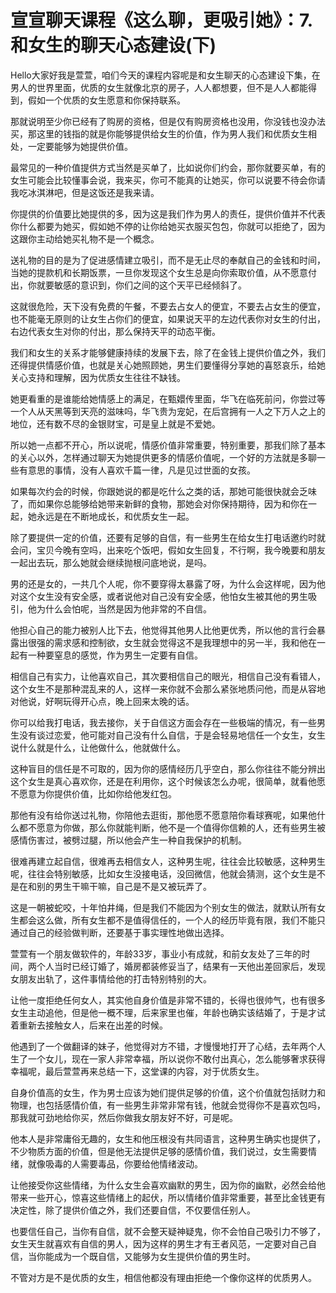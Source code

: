 # 宣宣聊天课程《这么聊，更吸引她》：7.和女生的聊天心态建设(下)

Hello大家好我是萱萱，咱们今天的课程内容呢是和女生聊天的心态建设下集，在男人的世界里面，优质的女生就像北京的房子，人人都想要，但不是人人都能得到，假如一个优质的女生愿意和你保持联系。

那就说明至少你已经有了购房的资格，但是仅有购房资格也没用，你没钱也没办法买，那这里的钱指的就是你能够提供给女生的价值，作为男人我们和优质女生相处，一定要能够为她提供价值。

最常见的一种价值提供方式当然是买单了，比如说你们约会，那你就要买单，有的女生可能会比较懂事会说，我来买，你可不能真的让她买，你可以说要不待会你请我吃冰淇淋吧，但是这饭还是我来请。

你提供的价值要比她提供的多，因为这是我们作为男人的责任，提供价值并不代表你什么都要为她买，假如她不停的让你给她买衣服买包包，你就可以拒绝了，因为这跟你主动给她买礼物不是一个概念。

送礼物的目的是为了促进感情建立吸引，而不是无止尽的奉献自己的金钱和时间，当她的提款机和长期饭票，一旦你发现这个女生总是向你索取价值，从不愿意付出，你就要敏感的意识到，你们之间的这个天平已经倾斜了。

这就很危险，天下没有免费的午餐，不要去占女人的便宜，不要去占女生的便宜，也不能毫无原则的让女生占你们的便宜，如果说天平的左边代表你对女生的付出，右边代表女生对你的付出，那么保持天平的动态平衡。

我们和女生的关系才能够健康持续的发展下去，除了在金钱上提供价值之外，我们还得提供情感价值，也就是关心她照顾她，男生们要懂得分享她的喜怒哀乐，给她关心支持和理解，因为优质女生往往不缺钱。

她更看重的是谁能给她情感上的满足，在甄嬛传里面，华飞在临死前问，你尝过等一个人从天黑等到天亮的滋味吗，华飞贵为宠妃，在后宫拥有一人之下万人之上的地位，还有数不尽的金银财宝，可是皇上就是不爱她。

所以她一点都不开心，所以说呢，情感价值非常重要，特别重要，那我们除了基本的关心以外，怎样通过聊天为她提供更多的情感价值呢，一个好的方法就是多聊一些有意思的事情，没有人喜欢千篇一律，凡是见过世面的女孩。

如果每次约会的时候，你跟她说的都是吃什么之类的话，那她可能很快就会乏味了，而如果你总能够给她带来新鲜的食物，那她会对你保持期待，因为和你在一起，她永远是在不断地成长，和优质女生一起。

除了要提供一定的价值，还要有足够的自信，有一些男生在给女生打电话邀约时就会问，宝贝今晚有空吗，出来吃个饭吧，假如女生回复，不行啊，我今晚要和朋友一起出去玩，那么她就会继续抛根问底地说，是吗。

男的还是女的，一共几个人呢，你不要穿得太暴露了呀，为什么会这样呢，因为他对这个女生没有安全感，或者说他对自己没有安全感，他怕女生被其他的男生吸引，他为什么会怕呢，当然是因为他非常的不自信。

他担心自己的能力被别人比下去，他觉得其他男人比他更优秀，所以他的言行会暴露出很强的需求感和控制欲，女生就会觉得这不是我理想中的另一半，我和他在一起有一种要窒息的感觉，作为男生一定要有自信。

相信自己有实力，让他喜欢自己，其次要相信自己的眼光，相信自己没有看错人，这个女生不是那种混乱来的人，这样一来你就不会那么紧张地质问他，而是从容地对他说，好啊玩得开心点，晚上回来太晚的话。

你可以给我打电话，我去接你，关于自信这方面会存在一些极端的情况，有一些男生没有谈过恋爱，他可能对自己没有什么自信，于是会轻易地信任一个女生，女生说什么就是什么，让他做什么，他就做什么。

这种盲目的信任是不可取的，因为你的感情经历几乎空白，那么你往往不能分辨出这个女生是真心喜欢你，还是在利用你，这个时候该怎么办呢，很简单，就看他愿不愿意为你提供价值，比如你给他发红包。

那他有没有给你送过礼物，你陪他去逛街，那他愿不愿意陪你看球赛呢，如果他什么都不愿意为你做，那么你就能判断，他不是一个值得你信赖的人，还有些男生被感情伤害过，被劈过腿，所以他会产生一种自我保护的机制。

很难再建立起自信，很难再去相信女人，这种男生呢，往往会比较敏感，这种男生呢，往往会特别敏感，比如女生没接电话，没回微信，他就会猜测，这个女生是不是在和别的男生干嘛干嘛，自己是不是又被玩弄了。

这是一朝被蛇咬，十年怕井绳，但是我们不能因为个别女生的做法，就默认所有女生都会这么做，所有女生都不是值得信任的，一个人的经历毕竟有限，我们不能只通过自己的经验做判断，还要基于事实理性地做出选择。

萱萱有一个朋友做软件的，年龄33岁，事业小有成就，和前女友处了三年的时间，两个人当时已经订婚了，婚房都装修妥当了，结果有一天他出差回家后，发现女朋友出轨了，这件事情给他的打击特别特别的大。

让他一度拒绝任何女人，其实他自身价值是非常不错的，长得也很帅气，也有很多女生主动追他，但是他一概不理，后来家里也催，年龄也确实该结婚了，于是才试着重新去接触女人，后来在出差的时候。

他遇到了一个做翻译的妹子，他觉得对方不错，才慢慢地打开了心结，去年两个人生了一个女儿，现在一家人非常幸福，所以说你不敢付出真心，怎么能够奢求获得幸福呢，最后萱萱再来总结一下，这堂课的内容，对于优质女生。

自身价值高的女生，作为男士应该为她们提供足够的价值，这个价值就包括财力和物理，也包括感情价值，有一些男生非常非常有钱，他就会觉得你不是喜欢包吗，那我就可劲地给你买，然后你做我女朋友好不好，可是呢。

他本人是非常庸俗无趣的，女生和他压根没有共同语言，这种男生确实也提供了，不少物质方面的价值，但是他无法提供足够的感情价值，我们说过，女生需要情绪，就像吸毒的人需要毒品，你要给他情绪波动。

让他接受你这些情绪，为什么女生会喜欢幽默的男生，因为你的幽默，必然会给他带来一些开心，惊喜这些情绪上的起伏，所以情绪价值非常重要，甚至比金钱更有决定性，除了提供价值之外，我们还要自信，不仅要信任别人。

也要信任自己，当你有自信，就不会整天疑神疑鬼，你不会怕自己吸引力不够了，女生天生就喜欢有自信的男人，因为这样的男生才有王者风范，一定要对自己自信，当你能成为一个既自信，又能够为女生提供价值的男生时。

不管对方是不是优质的女生，相信他都没有理由拒绝一个像你这样的优质男人。
